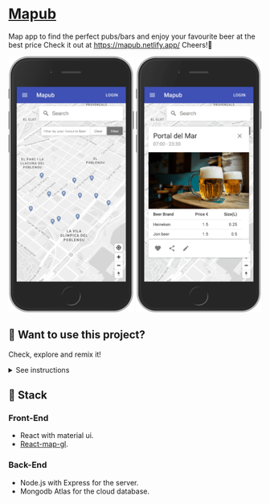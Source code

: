 # [Mapub](https://mapub.netlify.app/)
Map app to find the perfect pubs/bars and enjoy your favourite beer at the best price
Check it out at https://mapub.netlify.app/
Cheers!🍻
    
<div>
  <img src="assets/main_iphone.png" alt="Home" width="250">
  <img src="assets/bar_selected_iphone.png" alt="Cheers" width="250">
</div>    

## 🧪 Want to use this project?
Check, explore and remix it!
<details><summary>See instructions</summary><br>
#### 1. Fork and the clone the repository
#### 2. In the root directoy run `npm run install:all`.
#### 3. Add your env variables:
#### 3.1 server --> .env.example (save as .env)
1. You can create your cluster by signing up at [mongodb](https://www.mongodb.com/cloud/atlas).
2. Allow connections (whitelist) from your IP or a global IP.
3. Create a user with read and write privileges. `Security --> Database Access .
4. Connect --> Connect your application --> Copy the uri  .

```txt
MONGO_URI=<your mongodb atlas uri>
```
#### 3.2 client --> .env.example (save as .env)

```txt
REACT_APP_MAPBOX_TOKEN=<your mapbox token>
```
1. You can get your token by signing up at [mapbox](https://www.mapbox.com/).

#### 4. In the root directoy run `npm run start:all`.
#### 5. 🚀 Open [http://localhost:3000](http://localhost:3000) to view it in your browser, and start using the app!

</details>

## 🥞 Stack

### Front-End
* React with material ui.
* [React-map-gl](http://visgl.github.io/react-map-gl/).

### Back-End
* Node.js with Express for the server.
* Mongodb Atlas for the cloud database.
     
